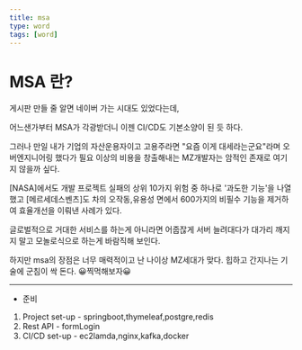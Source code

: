 ```yaml
---
title: msa
type: word
tags: [word]
---
```


# MSA 란?

게시판 만들 줄 알면 네이버 가는 시대도 있었다는데,

어느샌가부터 MSA가 각광받더니 이젠 CI/CD도 기본소양이 된 듯 하다.

그러나 만일 내가 기업의 자산운용자이고 고용주라면 
"요즘 이게 대세라는군요"라며 오버엔지니어링 했다가 필요 이상의 비용을 창출해내는 MZ개발자는 암적인 존재로 여기지 않을까 싶다.

[NASA]에서도 개발 프로젝트 실패의 상위 10가지 위험 중 하나로 '과도한 기능'을 나열했고
[메르세데스벤츠]도 차의 오작동,유용성 면에서 600가지의 비필수 기능을 제거하여 효율개선을 이뤄낸 사례가 있다.

글로벌적으로 거대한 서비스를 하는게 아니라면 어줍잖게 서버 늘려대다가 대가리 깨지지 말고 모놀로식으로 하는게 바람직해 보인다.




하지만 msa의 장점은 너무 매력적이고
난 나이상 MZ세대가 맞다.
힙하고 간지나는 기술에 군침이 싹 돈다.
😀찍먹해보자😀

--- 




- 준비
1. Project set-up - springboot,thymeleaf,postgre,redis
2. Rest API - formLogin
3. CI/CD set-up - ec2lamda,nginx,kafka,docker
